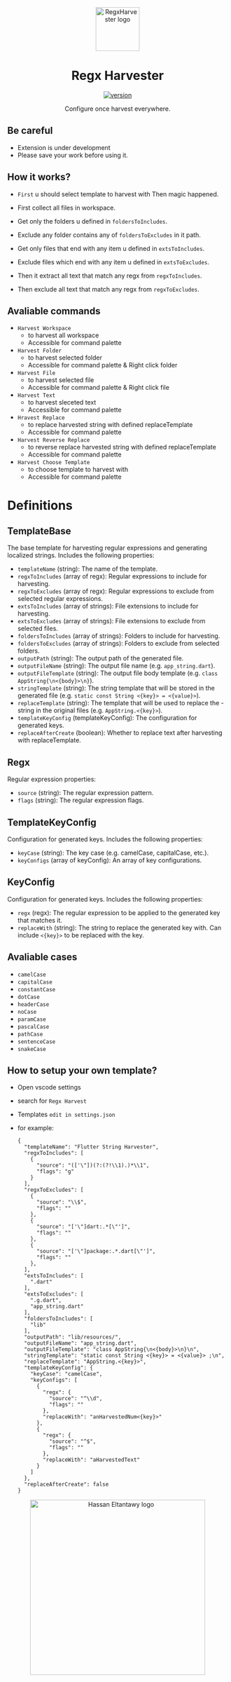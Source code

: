 <div align="center">

<img src="https://raw.githubusercontent.com/HasanEltantawy/RegxHarvester/main/assets/icon.png" alt='RegxHarvester logo' height=100/>

# Regx Harvester

[![version](https://img.shields.io/badge/version-0.0.1-gray.svg)](https://github.com/HasanEltantawy/TemplaGen/)

Configure once harvest everywhere.

<div align="left">

## Be careful

- Extension is under development
- Please save your work before using it.

## How it works?

- `First` u should select template to harvest with Then magic happened.

- First collect all files in workspace.
- Get only the folders u defined in `foldersToIncludes`.
- Exclude any folder contains any of `foldersToExcludes` in it path.
- Get only files that end with any item u defined in `extsToIncludes`.
- Exclude files which end with any item u defined in `extsToExcludes`.
- Then it extract all text that match any regx from `regxToIncludes`.
- Then exclude all text that match any regx from `regxToExcludes`.

## Avaliable commands

- `Harvest Workspace`
  - to harvest all workspace
  - Accessible for command palette
- `Harvest Folder`
  - to harvest selected folder
  - Accessible for command palette & Right click folder
- `Harvest File`
  - to harvest selected file
  - Accessible for command palette & Right click file
- `Harvest Text`
  - to harvest sleceted text
  - Accessible for command palette
- `Hravest Replace`
  - to replace harvested string with defined replaceTemplate
  - Accessible for command palette
- `Harvest Reverse Replace`
  - to reverse replace harvested string with defined replaceTemplate
  - Accessible for command palette
- `Harvest Choose Template`
  - to choose template to harvest with
  - Accessible for command palette

# Definitions

## TemplateBase

The base template for harvesting regular expressions and generating localized strings. Includes the following properties:

- `templateName` (string): The name of the template.
- `regxToIncludes` (array of regx): Regular expressions to include for harvesting.
- `regxToExcludes` (array of regx): Regular expressions to exclude from selected regular expressions.
- `extsToIncludes` (array of strings): File extensions to include for harvesting.
- `extsToExcludes` (array of strings): File extensions to exclude from selected files.
- `foldersToIncludes` (array of strings): Folders to include for harvesting.
- `foldersToExcludes` (array of strings): Folders to exclude from selected folders.
- `outputPath` (string): The output path of the generated file.
- `outputFileName` (string): The output file name (e.g. `app_string.dart`).
- `outputFileTemplate` (string): The output file body template (e.g. `class AppString{\n<{body}>\n}`).
- `stringTemplate` (string): The string template that will be stored in the generated file (e.g. `static const String <{key}> = <{value}>`).
- `replaceTemplate` (string): The template that will be used to replace the - string in the original files (e.g. `AppString.<{key}>`).
- `templateKeyConfig` (templateKeyConfig): The configuration for generated keys.
- `replaceAfterCreate` (boolean): Whether to replace text after harvesting with replaceTemplate.

## Regx

Regular expression properties:

- `source` (string): The regular expression pattern.
- `flags` (string): The regular expression flags.

## TemplateKeyConfig

Configuration for generated keys. Includes the following properties:

- `keyCase` (string): The key case (e.g. camelCase, capitalCase, etc.).
- `keyConfigs` (array of keyConfig): An array of key configurations.

## KeyConfig

Configuration for generated keys. Includes the following properties:

- `regx` (regx): The regular expression to be applied to the generated key that matches it.
- `replaceWith` (string): The string to replace the generated key with. Can include `<{key}>` to be replaced with the key.

## Avaliable cases

- `camelCase`
- `capitalCase`
- `constantCase`
- `dotCase`
- `headerCase`
- `noCase`
- `paramCase`
- `pascalCase`
- `pathCase`
- `sentenceCase`
- `snakeCase`

## How to setup your own template?

- Open vscode settings
- search for `Regx Harvest`
- Templates `edit in settings.json`
- for example:

  ```
  {
    "templateName": "Flutter String Harvester",
    "regxToIncludes": [
      {
        "source": "(['\"])(?:(?!\\1).)*\\1",
        "flags": "g"
      }
    ],
    "regxToExcludes": [
      {
        "source": "\\$",
        "flags": ""
      },
      {
        "source": "['\"]dart:.*[\"']",
        "flags": ""
      },
      {
        "source": "['\"]package:.*.dart[\"']",
        "flags": ""
      },
    ],
    "extsToIncludes": [
      ".dart"
    ],
    "extsToExcludes": [
      ".g.dart",
      "app_string.dart"
    ],
    "foldersToIncludes": [
      "lib"
    ],
    "outputPath": "lib/resources/",
    "outputFileName": "app_string.dart",
    "outputFileTemplate": "class AppString{\n<{body}>\n}\n",
    "stringTemplate": "static const String <{key}> = <{value}> ;\n",
    "replaceTemplate": "AppString.<{key}>",
    "templateKeyConfig": {
      "keyCase": "camelCase",
      "keyConfigs": [
        {
          "regx": {
            "source": "^\\d",
            "flags": ""
          },
          "replaceWith": "anHarvestedNum<{key}>"
        },
        {
          "regx": {
            "source": "^$",
            "flags": ""
          },
          "replaceWith": "aHarvestedText"
        }
      ]
    },
    "replaceAfterCreate": false
  }
  ```

<div align="center">

<img src="https://raw.githubusercontent.com/HasanEltantawy/RegxHarvester/main/assets/7t.png" alt='Hassan Eltantawy logo' width="400"/>

